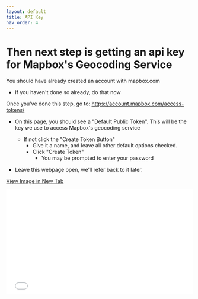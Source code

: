 ```yaml
---
layout: default
title: API Key
nav_order: 4
---
```


# Then next step is getting an api key for Mapbox's Geocoding Service

You should have already created an account with mapbox.com
* If you haven't done so already, do that now

Once you've done this step, go to: https://account.mapbox.com/access-tokens/

* On this page, you should see a "Default Public Token".  This will be the key we use to access Mapbox's geocoding service
	* If not click the "Create Token Button"
		* Give it a name, and leave all other default options checked.
		* Click "Create Token"
			* You may be prompted to enter your password

* Leave this webpage open, we'll refer back to it later.

<a href="APIKey.png" target="_blank">View Image in New Tab</a>

<div style="overflow: hidden;
  padding-top: 56.25%;
  position: relative">
  <iframe src="APIKey.png" title="Processes" scrolling="no" frameborder="0"
    style="border: 0;
   height: 100%;
   left: 0;
   position: absolute;
   top: 0;
   width: 100%;">
   <p>Your browser does not support iframes.</p>
 </iframe>
</div>